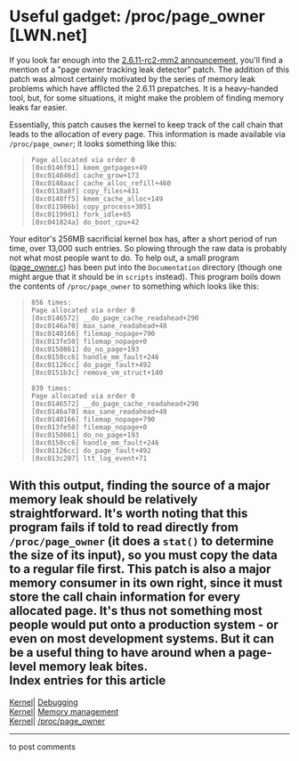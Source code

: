 # Useful gadget: /proc/page_owner [LWN.net]

If you look far enough into the [2.6.11-rc2-mm2 announcement](/Articles/121271/), you'll find a mention of a "page owner tracking leak detector" patch. The addition of this patch was almost certainly motivated by the series of memory leak problems which have afflicted the 2.6.11 prepatches. It is a heavy-handed tool, but, for some situations, it might make the problem of finding memory leaks far easier. 

Essentially, this patch causes the kernel to keep track of the call chain that leads to the allocation of every page. This information is made available via `/proc/page_owner`; it looks something like this: 

> 
>     Page allocated via order 0
>     [0xc0146f01] kmem_getpages+49
>     [0xc014846d] cache_grow+173
>     [0xc0148aac] cache_alloc_refill+460
>     [0xc0118a8f] copy_files+431
>     [0xc0148ff5] kmem_cache_alloc+149
>     [0xc011986b] copy_process+3051
>     [0xc01199d1] fork_idle+65
>     [0xc041824a] do_boot_cpu+42
>     

Your editor's 256MB sacrificial kernel box has, after a short period of run time, over 13,000 such entries. So plowing through the raw data is probably not what most people want to do. To help out, a small program ([page_owner.c](/Articles/121659/)) has been put into the `Documentation` directory (though one might argue that it should be in `scripts` instead). This program boils down the contents of `/proc/page_owner` to something which looks like this: 

> 
>     856 times:
>     Page allocated via order 0
>     [0xc0146572] __do_page_cache_readahead+290
>     [0xc0146a70] max_sane_readahead+48
>     [0xc0140166] filemap_nopage+790
>     [0xc013fe50] filemap_nopage+0
>     [0xc0150861] do_no_page+193
>     [0xc0150cc6] handle_mm_fault+246
>     [0xc01126cc] do_page_fault+492
>     [0xc0151b3c] remove_vm_struct+140
>     
>     839 times:
>     Page allocated via order 0
>     [0xc0146572] __do_page_cache_readahead+290
>     [0xc0146a70] max_sane_readahead+48
>     [0xc0140166] filemap_nopage+790
>     [0xc013fe50] filemap_nopage+0
>     [0xc0150861] do_no_page+193
>     [0xc0150cc6] handle_mm_fault+246
>     [0xc01126cc] do_page_fault+492
>     [0xc013c207] ltt_log_event+71
>     

With this output, finding the source of a major memory leak should be relatively straightforward. It's worth noting that this program fails if told to read directly from `/proc/page_owner` (it does a `stat()` to determine the size of its input), so you must copy the data to a regular file first. This patch is also a major memory consumer in its own right, since it must store the call chain information for every allocated page. It's thus not something most people would put onto a production system - or even on most development systems. But it can be a useful thing to have around when a page-level memory leak bites.  
Index entries for this article  
---  
[Kernel](/Kernel/Index)| [Debugging](/Kernel/Index#Debugging)  
[Kernel](/Kernel/Index)| [Memory management](/Kernel/Index#Memory_management)  
[Kernel](/Kernel/Index)| [/proc/page_owner](/Kernel/Index#procpage_owner)  
  


* * *

to post comments 
